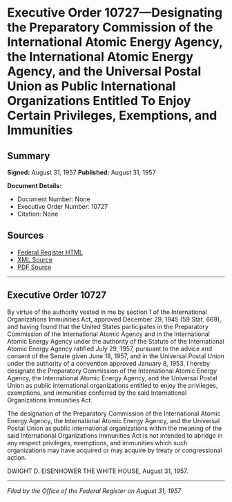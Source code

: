 # Executive Order 10727—Designating the Preparatory Commission of the International Atomic Energy Agency, the International Atomic Energy Agency, and the Universal Postal Union as Public International Organizations Entitled To Enjoy Certain Privileges, Exemptions, and Immunities

## Summary

**Signed:** August 31, 1957
**Published:** August 31, 1957

**Document Details:**
- Document Number: None
- Executive Order Number: 10727
- Citation: None

## Sources
- [Federal Register HTML](https://www.presidency.ucsb.edu/documents/executive-order-10727-designating-the-preparatory-commission-the-international-atomic)
- [XML Source](None)
- [PDF Source](None)

---

## Executive Order 10727

By virtue of the authority vested in me by section 1 of the International Organizations Immunities Act, approved December 29, 1945 (59 Stat. 669), and having found that the United States participates in the Preparatory Commission of the International Atomic Agency and in the International Atomic Energy Agency under the authority of the Statute of the International Atomic Energy Agency ratified July 29, 1957, pursuant to the advice and consent of the Senate given June 18, 1957, and in the Universal Postal Union under the authority of a convention approved January 8, 1953, I hereby designate the Preparatory Commission of the International Atomic Energy Agency, the International Atomic Energy Agency, and the Universal Postal Union as public international organizations entitled to enjoy the privileges, exemptions, and immunities conferred by the said International Organizations Immunities Act.

The designation of the Preparatory Commission of the International Atomic Energy Agency, the International Atomic Energy Agency, and the Universal Postal Union as public international organizations within the meaning of the said International Organizations Immunities Act is not intended to abridge in any respect privileges, exemptions, and immunities which such organizations may have acquired or may acquire by treaty or congressional action.

DWIGHT D. EISENHOWER
THE WHITE HOUSE,
August 31, 1957.

---

*Filed by the Office of the Federal Register on August 31, 1957*
